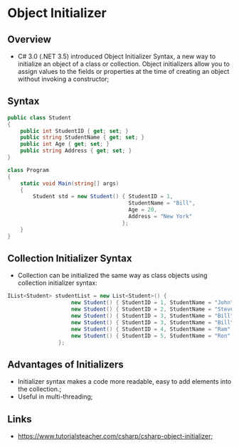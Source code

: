 # Object Initializer

## Overview

- C# 3.0 (.NET 3.5) introduced Object Initializer Syntax, a new way to initialize an object of a class or collection. Object initializers allow you to assign values to the fields or properties at the time of creating an object without invoking a constructor;

## Syntax

```c#
public class Student
{
    public int StudentID { get; set; }
    public string StudentName { get; set; }
    public int Age { get; set; }
    public string Address { get; set; }
}

class Program
{
    static void Main(string[] args)
    {
        Student std = new Student() { StudentID = 1,
                                      StudentName = "Bill",
                                      Age = 20,
                                      Address = "New York"
                                    };
    }
}
```

## Collection Initializer Syntax

- Collection can be initialized the same way as class objects using collection initializer syntax:

```c#
IList<Student> studentList = new List<Student>() {
                    new Student() { StudentID = 1, StudentName = "John"} ,
                    new Student() { StudentID = 2, StudentName = "Steve"} ,
                    new Student() { StudentID = 3, StudentName = "Bill"} ,
                    new Student() { StudentID = 3, StudentName = "Bill"} ,
                    new Student() { StudentID = 4, StudentName = "Ram" } ,
                    new Student() { StudentID = 5, StudentName = "Ron" }
                };
```

## Advantages of Initializers

- Initializer syntax makes a code more readable, easy to add elements into the collection.;
- Useful in multi-threading;

## Links

- <https://www.tutorialsteacher.com/csharp/csharp-object-initializer;>
